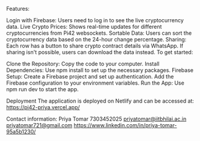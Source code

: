 Features:

Login with Firebase: Users need to log in to see the live cryptocurrency data.
Live Crypto Prices: Shows real-time updates for different cryptocurrencies from Pi42 websockets.
Sortable Data: Users can sort the cryptocurrency data based on the 24-hour change percentage.
Sharing: Each row has a button to share crypto contract details via WhatsApp. If sharing isn't possible, users can download the data instead.
To get started:

Clone the Repository: Copy the code to your computer.
Install Dependencies: Use npm install to set up the necessary packages.
Firebase Setup: Create a Firebase project and set up authentication. Add the Firebase configuration to your environment variables.
Run the App: Use npm run dev to start the app.


Deployment
The application is deployed on Netlify and can be accessed at: https://pi42-priya.vercel.app/

Contact information:
Priya Tomar
7303452025
priyatomar@iitbhilai.ac.in
priyatomar721@gmail.com
https://www.linkedin.com/in/priya-tomar-95a5b1230/
